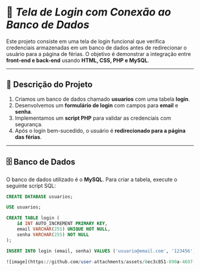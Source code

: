 # 🔐 *Tela de Login com Conexão ao Banco de Dados*

Este projeto consiste em uma tela de login funcional que verifica credenciais armazenadas em um banco de dados antes de redirecionar o usuário para a página de férias. O objetivo é demonstrar a integração entre **front-end e back-end** usando **HTML, CSS, PHP e MySQL**.  

---

## 📖 **Descrição do Projeto**
1. Criamos um banco de dados chamado **usuarios** com uma tabela **login**.  
2. Desenvolvemos um **formulário de login** com campos para **email** e **senha**.  
3. Implementamos um **script PHP** para validar as credenciais com segurança.  
4. Após o login bem-sucedido, o usuário é **redirecionado para a página das férias**.  

---

## 🗄️ **Banco de Dados**
O banco de dados utilizado é o **MySQL**. Para criar a tabela, execute o seguinte script SQL:

```sql
CREATE DATABASE usuarios;

USE usuarios;

CREATE TABLE login (
    id INT AUTO_INCREMENT PRIMARY KEY,
    email VARCHAR(255) UNIQUE NOT NULL,
    senha VARCHAR(255) NOT NULL
);

INSERT INTO login (email, senha) VALUES ('usuario@email.com', '123456');

![image](https://github.com/user-attachments/assets/8ec3c851-890a-4697-a014-259945f2173e)


 
